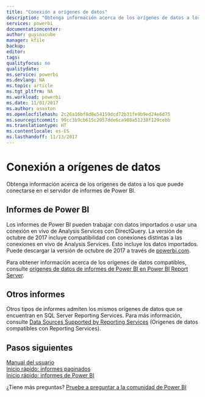 ```yaml
---
title: "Conexión a orígenes de datos"
description: "Obtenga información acerca de los orígenes de datos a los que puede conectarse en el servidor de informes de Power BI."
services: powerbi
documentationcenter: 
author: guyinacube
manager: kfile
backup: 
editor: 
tags: 
qualityfocus: no
qualitydate: 
ms.service: powerbi
ms.devlang: NA
ms.topic: article
ms.tgt_pltfrm: NA
ms.workload: powerbi
ms.date: 11/01/2017
ms.author: asaxton
ms.openlocfilehash: 2c26a16bf8d8e54159dcd72b31fe9b9ed24e6d75
ms.sourcegitcommit: 99cc3b9cb615c2957dde6ca908a51238f129cebb
ms.translationtype: HT
ms.contentlocale: es-ES
ms.lasthandoff: 11/13/2017
---
```

# <a name="connecting-to-data-sources"></a>Conexión a orígenes de datos
Obtenga información acerca de los orígenes de datos a los que puede conectarse en el servidor de informes de Power BI.

## <a name="power-bi-reports"></a>Informes de Power BI
Los informes de Power BI pueden trabajar con datos importados o usar una conexión en vivo de Analysis Services con DirectQuery. La versión de octubre de 2017 incluye compatibilidad con conexiones distintas a las conexiones en vivo de Analysis Services. Esto incluye los datos importados. Puede descargar la versión de octubre de 2017 a través de [powerbi.com](https://powerbi.microsoft.com/report-server/).

Para obtener información acerca de los orígenes de datos compatibles, consulte [orígenes de datos de informes de Power BI en Power BI Report Server](data-sources.md).

## <a name="other-reports"></a>Otros informes
Otros tipos de informes admiten los mismos orígenes de datos que se encuentran en SQL Server Reporting Services. Para más información, consulte [Data Sources Supported by Reporting Services](https://docs.microsoft.com/sql/reporting-services/report-data/data-sources-supported-by-reporting-services-ssrs) (Orígenes de datos compatibles con Reporting Services).

## <a name="next-steps"></a>Pasos siguientes
[Manual del usuario](user-handbook-overview.md)  
[Inicio rápido: informes paginados](quickstart-create-paginated-report.md)  
[Inicio rápido: informes de Power BI](quickstart-create-powerbi-report.md)

¿Tiene más preguntas? [Pruebe a preguntar a la comunidad de Power BI](https://community.powerbi.com/)

